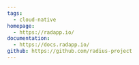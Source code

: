 ```yaml
---
tags:
  - cloud-native
homepage:
  - https://radapp.io/
documentation:
  - https://docs.radapp.io/
github: https://github.com/radius-project
---
```

